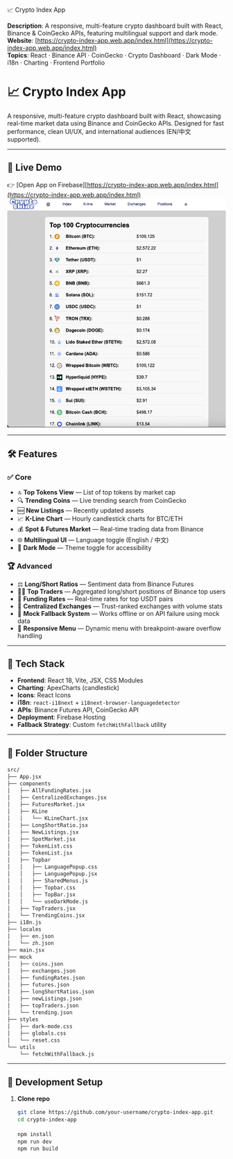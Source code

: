 📈 Crypto Index App

**Description**: A responsive, multi-feature crypto dashboard built with React, Binance & CoinGecko APIs, featuring multilingual support and dark mode.  
**Website**: [https://crypto-index-app.web.app/index.html](https://crypto-index-app.web.app/index.html)  
**Topics**: React · Binance API · CoinGecko · Crypto Dashboard · Dark Mode · i18n · Charting · Frontend Portfolio  

# 📈 Crypto Index App
A responsive, multi-feature crypto dashboard built with React, showcasing real-time market data using Binance and CoinGecko APIs. Designed for fast performance, clean UI/UX, and international audiences (EN/中文 supported).

---

## 🚀 Live Demo

👉 [Open App on Firebase][https://crypto-index-app.web.app/index.html](https://crypto-index-app.web.app/index.html)  
![App screenshot](public/demo-screenshot.png)

---

## 🛠️ Features

### ✅ Core

- 🔝 **Top Tokens View** — List of top tokens by market cap  
- 🔍 **Trending Coins** — Live trending search from CoinGecko  
- 🆕 **New Listings** — Recently updated assets  
- 📈 **K-Line Chart** — Hourly candlestick charts for BTC/ETH  
- 💰 **Spot & Futures Market** — Real-time trading data from Binance  
- 🌐 **Multilingual UI** — Language toggle (English / 中文)  
- 🌙 **Dark Mode** — Theme toggle for accessibility  

### 🏆 Advanced

- ⚖️ **Long/Short Ratios** — Sentiment data from Binance Futures  
- 👨‍💻 **Top Traders** — Aggregated long/short positions of Binance top users  
- 💸 **Funding Rates** — Real-time rates for top USDT pairs  
- 🏦 **Centralized Exchanges** — Trust-ranked exchanges with volume stats  
- 🧩 **Mock Fallback System** — Works offline or on API failure using mock data  
- 🧠 **Responsive Menu** — Dynamic menu with breakpoint-aware overflow handling  

---

## 🧩 Tech Stack

- **Frontend**: React 18, Vite, JSX, CSS Modules  
- **Charting**: ApexCharts (candlestick)  
- **Icons**: React Icons  
- **i18n**: `react-i18next` + `i18next-browser-languagedetector`  
- **APIs**: Binance Futures API, CoinGecko API  
- **Deployment**: Firebase Hosting  
- **Fallback Strategy**: Custom `fetchWithFallback` utility

---

## 📁 Folder Structure

```
src/
├── App.jsx
├── components
│   ├── AllFundingRates.jsx
│   ├── CentralizedExchanges.jsx
│   ├── FuturesMarket.jsx
│   ├── KLine
│   │   └── KLineChart.jsx
│   ├── LongShortRatio.jsx
│   ├── NewListings.jsx
│   ├── SpotMarket.jsx
│   ├── TokenList.css
│   ├── TokenList.jsx
│   ├── Topbar
│   │   ├── LanguagePopup.css
│   │   ├── LanguagePopup.jsx
│   │   ├── SharedMenus.js
│   │   ├── Topbar.css
│   │   ├── TopBar.jsx
│   │   └── useDarkMode.js
│   ├── TopTraders.jsx
│   └── TrendingCoins.jsx
├── i18n.js
├── locales
│   ├── en.json
│   └── zh.json
├── main.jsx
├── mock
│   ├── coins.json
│   ├── exchanges.json
│   ├── fundingRates.json
│   ├── futures.json
│   ├── longShortRatios.json
│   ├── newListings.json
│   ├── topTraders.json
│   └── trending.json
├── styles
│   ├── dark-mode.css
│   ├── globals.css
│   └── reset.css
└── utils
    └── fetchWithFallback.js
```


---

## 🧪 Development Setup

1. **Clone repo**
   ```bash
   git clone https://github.com/your-username/crypto-index-app.git
   cd crypto-index-app

   npm install
   npm run dev
   npm run build



  



